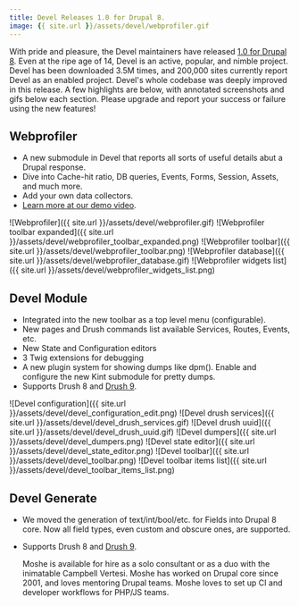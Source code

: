 ```yaml
---
title: Devel Releases 1.0 for Drupal 8.
image: {{ site.url }}/assets/devel/webprofiler.gif 
---
```

With pride and pleasure, the Devel maintainers have released [1.0 for Drupal 8](*****). Even at the ripe age of 14, Devel is an active, popular, and nimble project. Devel has been downloaded 3.5M times, and 200,000 sites currently report Devel as an enabled project. Devel's whole codebase was deeply improved in this release. A few highlights are below, with annotated screenshots and gifs below each section. Please upgrade and report your success or failure using the new features!

## Webprofiler 
- A new submodule in Devel that reports all sorts of useful details abut a  Drupal response.
- Dive into Cache-hit ratio, DB queries, Events, Forms, Session, Assets, and much more.
- Add your own data collectors.
- [Learn more at our demo video](https://s3.amazonaws.com/webprofiler/webprofiler.mov).

![Webprofiler]({{ site.url }}/assets/devel/webprofiler.gif)
![Webprofiler toolbar expanded]({{ site.url }}/assets/devel/webprofiler_toolbar_expanded.png)
![Webprofiler toolbar]({{ site.url }}/assets/devel/webprofiler_toolbar.png)
![Webprofiler database]({{ site.url }}/assets/devel/webprofiler_database.gif)
![Webprofiler widgets list]({{ site.url }}/assets/devel/webprofiler_widgets_list.png)

## Devel Module
- Integrated into the new toolbar as a top level menu (configurable).
- New pages and Drush commands list available Services, Routes, Events, etc.
- New State and Configuration editors
- 3 Twig extensions for debugging
- A new plugin system for showing dumps like dpm(). Enable and configure the new Kint submodule for pretty dumps.
- Supports Drush 8 and [Drush 9](https://github.com/drush-ops/drush/releases).

![Devel configuration]({{ site.url }}/assets/devel/devel_configuration_edit.png)
![Devel drush services]({{ site.url }}/assets/devel/devel_drush_services.gif)
![Devel drush uuid]({{ site.url }}/assets/devel/devel_drush_uuid.gif)
![Devel dumpers]({{ site.url }}/assets/devel/devel_dumpers.png)
![Devel state editor]({{ site.url }}/assets/devel/devel_state_editor.png)
![Devel toolbar]({{ site.url }}/assets/devel/devel_toolbar.png)
![Devel toolbar items list]({{ site.url }}/assets/devel/devel_toolbar_items_list.png)

## Devel Generate
- We moved the generation of text/int/bool/etc. for Fields into Drupal 8 core. Now all field types, even custom and obscure ones, are supported. 
- Supports Drush 8 and [Drush 9](https://github.com/drush-ops/drush/releases).
 
    Moshe is available for hire as a solo consultant or as a duo with the inimatable Campbell Vertesi. Moshe has worked on Drupal core since 2001, and loves mentoring Drupal teams. Moshe loves to set up CI and developer workflows for PHP/JS teams.